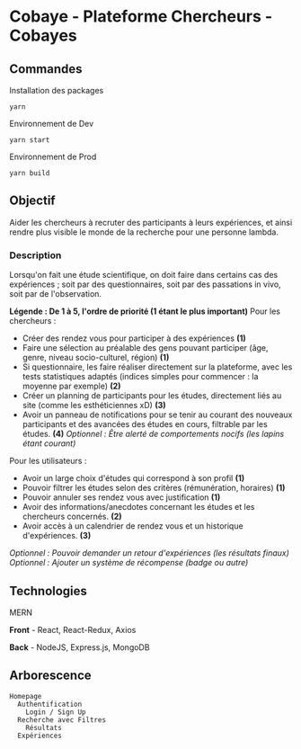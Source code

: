 # Cobaye - Plateforme Chercheurs - Cobayes

## Commandes

Installation des packages

`yarn`

Environnement de Dev

`yarn start`

Environnement de Prod

`yarn build`

## Objectif
Aider les chercheurs à recruter des participants à leurs expériences, et ainsi rendre plus visible le monde de la recherche pour une personne lambda.

### Description
Lorsqu'on fait une étude scientifique, on doit faire dans certains cas des expériences ; soit par des questionnaires, soit par des passations in vivo, soit par de l'observation. 

**Légende : De 1 à 5, l'ordre de priorité (1 étant le plus important)** 
Pour les chercheurs : 
- Créer des rendez vous pour participer à des expériences **(1)**
- Faire une sélection au préalable des gens pouvant participer (âge, genre, niveau socio-culturel, région)  **(1)**
- Si questionnaire, les faire réaliser directement sur la plateforme, avec les tests statistiques adaptés (indices simples pour commencer : la moyenne par exemple)  **(2)**
- Créer un planning de participants pour les études, directement liés au site (comme les esthéticiennes xD)  **(3)**
- Avoir un panneau de notifications pour se tenir au courant des nouveaux participants et des avancées des études en cours, filtrable par les études.  **(4)**
_Optionnel : Être alerté de comportements nocifs (les lapins étant courant)_

Pour les utilisateurs : 
- Avoir un large choix d'études qui correspond à son profil  **(1)**
- Pouvoir filtrer les études selon des critères (rémunération, horaires)  **(1)**
- Pouvoir annuler ses rendez vous avec justification  **(1)**
- Avoir des informations/anecdotes concernant les études et les chercheurs concernés.  **(2)**
- Avoir accès à un calendrier de rendez vous et un historique d'expériences.  **(3)**

_Optionnel : Pouvoir demander un retour d'expériences (les résultats finaux) 
Optionnel : Ajouter un système de récompense (badge ou autre)_

## Technologies
MERN

**Front** - React, React-Redux, Axios

**Back** - NodeJS, Express.js, MongoDB

## Arborescence

```
Homepage 
  Authentification
    Login / Sign Up
  Recherche avec Filtres
    Résultats
  Expériences

```
 